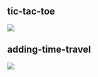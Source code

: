 ## tic-tac-toe

![](https://i.imgur.com/D9PqeSW.png)

## adding-time-travel

![](https://i.imgur.com/YV1bvWv.png)